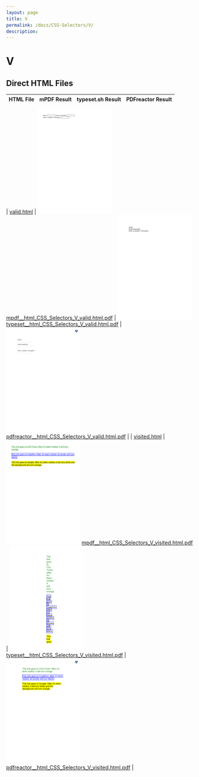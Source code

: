 ```yaml
---
layout: page
title: V
permalink: /docs/CSS-Selectors/V/
description: 
---
```


# V



## Direct HTML Files

| HTML File | mPDF Result | typeset.sh Result | PDFreactor Result |
|---------|---------|---------|---------|

| [valid.html](/html/CSS%20Selectors/V/valid.html) | ![](mpdf__html_CSS_Selectors_V_valid.html.png) [mpdf__html_CSS_Selectors_V_valid.html.pdf](mpdf__html_CSS_Selectors_V_valid.html.pdf) | ![](typeset__html_CSS_Selectors_V_valid.html.png) [typeset__html_CSS_Selectors_V_valid.html.pdf](typeset__html_CSS_Selectors_V_valid.html.pdf) | ![](pdfreactor__html_CSS_Selectors_V_valid.html.png) [pdfreactor__html_CSS_Selectors_V_valid.html.pdf](pdfreactor__html_CSS_Selectors_V_valid.html.pdf) |
| [visited.html](/html/CSS%20Selectors/V/visited.html) | ![](mpdf__html_CSS_Selectors_V_visited.html.png) [mpdf__html_CSS_Selectors_V_visited.html.pdf](mpdf__html_CSS_Selectors_V_visited.html.pdf) | ![](typeset__html_CSS_Selectors_V_visited.html.png) [typeset__html_CSS_Selectors_V_visited.html.pdf](typeset__html_CSS_Selectors_V_visited.html.pdf) | ![](pdfreactor__html_CSS_Selectors_V_visited.html.png) [pdfreactor__html_CSS_Selectors_V_visited.html.pdf](pdfreactor__html_CSS_Selectors_V_visited.html.pdf) |
